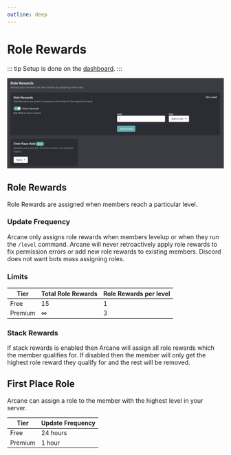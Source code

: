```yaml
---
outline: deep
---
```


# Role Rewards

::: tip
Setup is done on the [dashboard](../../../core/dashboard).
:::

![Role rewards](../../../images/leveling/rolerewards-dashboard.png)

## Role Rewards

Role Rewards are assigned when members reach a particular level.

### Update Frequency

Arcane only assigns role rewards when members levelup or when they run the `/level` command. Arcane will never retroactively apply role rewards to fix permission errors or add new role rewards to existing members. Discord does not want bots mass assigning roles.

### Limits

| **Tier** | **Total Role Rewards** | **Role Rewards per level** |
| - | - | - |
| Free | 15 | 1 |
| Premium | ∞ | 3 |

### Stack Rewards

If stack rewards is enabled then Arcane will assign all role rewards which the member qualifies for. If disabled then the member will only get the highest role reward they qualify for and the rest will be removed.

## First Place Role

Arcane can assign a role to the member with the highest level in your server.

| **Tier** | **Update Frequency** |
| - | - |
| Free | 24 hours |
| Premium | 1 hour |
